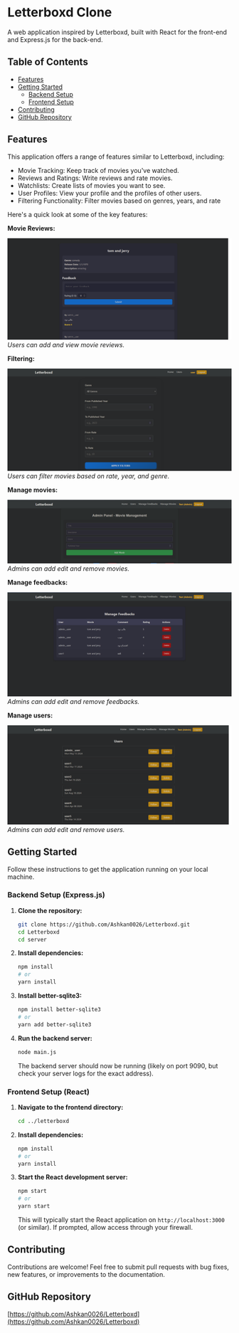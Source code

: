 # Letterboxd Clone

A web application inspired by Letterboxd, built with React for the front-end and Express.js for the back-end.

## Table of Contents

-   [Features](#features)
-   [Getting Started](#getting-started)
    -   [Backend Setup](#backend-setup)
    -   [Frontend Setup](#frontend-setup)
-   [Contributing](#contributing)
-   [GitHub Repository](#github-repository)

## Features

This application offers a range of features similar to Letterboxd, including:

*   Movie Tracking: Keep track of movies you've watched.
*   Reviews and Ratings: Write reviews and rate movies.
*   Watchlists: Create lists of movies you want to see.
*   User Profiles: View your profile and the profiles of other users.
*   Filtering Functionality: Filter movies based on genres, years, and rate

Here's a quick look at some of the key features:

**Movie Reviews:**

![Movie Reviews](images/moviedetail.png)
*Users can add and view movie reviews.*

**Filtering:**

![Filtering](images/filter.png)
*Users can filter movies based on rate, year, and genre.*

**Manage movies:**

![Manage movies](images/addmovie.png)
*Admins can add edit and remove movies.*

**Manage feedbacks:**

![Manage feedbacks](images/managefeedback.png)
*Admins can add edit and remove feedbacks.*

**Manage users:**

![Manage users](images/manageuser.png)
*Admins can add edit and remove users.*

## Getting Started

Follow these instructions to get the application running on your local machine.

### Backend Setup (Express.js)

1.  **Clone the repository:**

    ```bash
    git clone https://github.com/Ashkan0026/Letterboxd.git
    cd Letterboxd
    cd server
    ```

2.  **Install dependencies:**

    ```bash
    npm install
    # or
    yarn install
    ```

3.  **Install better-sqlite3:**

    ```bash
    npm install better-sqlite3
    # or
    yarn add better-sqlite3
    ```

4.  **Run the backend server:**

    ```bash
    node main.js
    ```

    The backend server should now be running (likely on port 9090, but check your server logs for the exact address).

### Frontend Setup (React)

1.  **Navigate to the frontend directory:**

    ```bash
    cd ../letterboxd
    ```

2.  **Install dependencies:**

    ```bash
    npm install
    # or
    yarn install
    ```

3.  **Start the React development server:**

    ```bash
    npm start
    # or
    yarn start
    ```

    This will typically start the React application on `http://localhost:3000` (or similar). If prompted, allow access through your firewall.

## Contributing

Contributions are welcome! Feel free to submit pull requests with bug fixes, new features, or improvements to the documentation.


## GitHub Repository

[https://github.com/Ashkan0026/Letterboxd](https://github.com/Ashkan0026/Letterboxd)